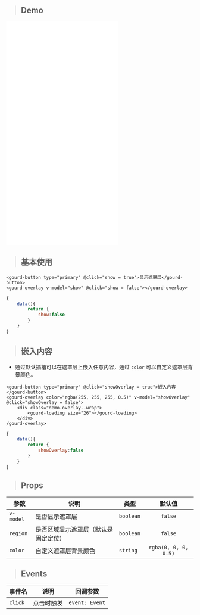 <div id="gourd">

> ## Demo

<output data-lang="output">
<iframe class="iframe" frameborder="0" src="/overlay.html" height="600"></iframe>
</output>

> ## 基本使用

```
<gourd-button type="primary" @click="show = true">显示遮罩层</gourd-button>
<gourd-overlay v-model="show" @click="show = false"></gourd-overlay>
```

```js
{
	data(){
		return {
			show:false
		}
	}
}
```

> ## 嵌入内容

- 通过默认插槽可以在遮罩层上嵌入任意内容，通过 `color` 可以自定义遮罩层背景颜色。

```
<gourd-button type="primary" @click="showOverlay = true">嵌入内容</gourd-button>
<gourd-overlay color="rgba(255, 255, 255, 0.5)" v-model="showOverlay" @click="showOverlay = false">
	<div class="demo-overlay--wrap">
		<gourd-loading size="26"></gourd-loading>
	</div>
/gourd-overlay>
```

```js
{
	data(){
		return {
			showOverlay:false
		}
	}
}
```

> ## Props

| 参数 | 说明 | 类型 | 默认值 |
| --- | --- | ---| :---: |
| `v-model` | 是否显示遮罩层 | `boolean` | `false` |
| `region` | 是否区域显示遮罩层（默认是固定定位） | `boolean` | `false` |
| `color` | 自定义遮罩层背景颜色 | `string` | `rgba(0, 0, 0, 0.5)` |

> ## Events

| 事件名 | 说明 | 回调参数 |
| --- | --- | --- |
| `click`	| 点击时触发	| `event: Event` |

</div>

<script>
	new Vue({
		el:'#gourd',
		data(){
			return {
				show:false
			}
		}
	})
</script>